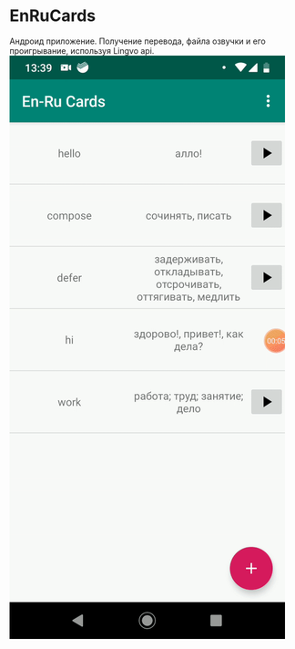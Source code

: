 # EnRuCards

Андроид приложение. Получение перевода, файла озвучки и его проигрывание, используя Lingvo api.
![Alt text](docs/images/en_ru_cards.gif)